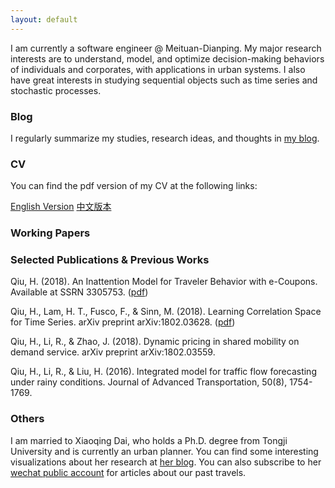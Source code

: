 ```yaml
---
layout: default
---
```


<!-- self intro -->

I am currently a software engineer @ Meituan-Dianping.
My major research interests are to understand, model, and optimize decision-making behaviors of individuals and corporates, with applications in urban systems.
I also have great interests in studying sequential objects such as time series and stochastic processes.

### Blog

I regularly summarize my studies, research ideas, and thoughts in [my blog](https://hanqiu92.github.io/blogs/).

### CV

You can find the pdf version of my CV at the following links:

[English Version](resume/hqiu-cv.pdf)
[中文版本](resume/hqiu-cv-cn.pdf)

### Working Papers

### Selected Publications & Previous Works

Qiu, H. (2018). An Inattention Model for Traveler Behavior with e-Coupons. Available at SSRN 3305753. ([pdf](publication/2018_coupon.pdf))

Qiu, H., Lam, H. T., Fusco, F., & Sinn, M. (2018). Learning Correlation Space for Time Series. arXiv preprint arXiv:1802.03628. ([pdf](publication/2017_time_series.pdf))

Qiu, H., Li, R., & Zhao, J. (2018). Dynamic pricing in shared mobility on demand service. arXiv preprint arXiv:1802.03559.

Qiu, H., Li, R., & Liu, H. (2016). Integrated model for traffic flow forecasting under rainy conditions. Journal of Advanced Transportation, 50(8), 1754-1769.

### Others

I am married to Xiaoqing Dai, who holds a Ph.D. degree from Tongji University and is currently an urban planner. You can find some interesting visualizations about her research at [her blog](https://xiaoqingdai.github.io/). You can also subscribe to her [wechat public account](others/wechat_public_account_QRcode.png) for articles about our past travels.
